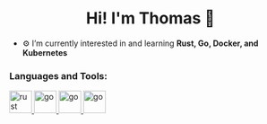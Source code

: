 <h1 align="center">Hi! I'm Thomas 🐸</h1>

- ⚙️ I’m currently interested in and learning **Rust, Go, Docker, and Kubernetes**

<h3 align="left">Languages and Tools:</h3>
<p align="left"> 
  <a href="https://www.rust-lang.org" target="_blank" rel="noreferrer"> <img src="https://i.imgur.com/L4wgtAA.png" alt="rust" width="40" height="40"/> </a>  
  <a href="https://go.dev" target="_blank" rel="noreferrer"> <img src="https://i.imgur.com/cA45XiQ.png" alt="go" width="40" height="40"/> </a>
  <a href="https://www.docker.com" target="_blank" rel="noreferrer"> <img src="https://i.imgur.com/h3ztGSg.png" alt="go" width="40" height="40"/> </a>
  <a href="https://kubernetes.io" target="_blank" rel="noreferrer"> <img src="https://i.imgur.com/S3d9x3u.png" alt="go" width="40" height="40"/> </a>
  
</p>

<!--
**AppleThomas/AppleThomas** is a ✨ _special_ ✨ repository because its `README.md` (this file) appears on your GitHub profile.

Here are some ideas to get you started:

- 🔭 I’m currently working on ...
- 🌱 I’m currently learning ...
- 👯 I’m looking to collaborate on ...
- 🤔 I’m looking for help with ...
- 💬 Ask me about ...
- 📫 How to reach me: ...
- 😄 Pronouns: ...
- ⚡ Fun fact: ...
-->
